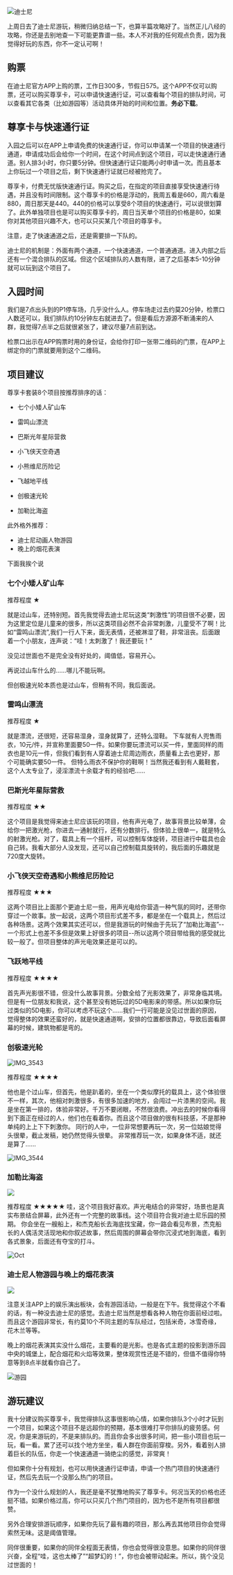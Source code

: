 ![迪士尼](http://owyx09dkb.bkt.clouddn.com/disneycastle.jpeg)

上周日去了迪士尼游玩，稍微归纳总结一下，也算半篇攻略好了。当然正儿八经的攻略，你还是去别地查一下可能更靠谱一些。本人不对我的任何观点负责，因为我觉得好玩的东西，你不一定认可啊！

## 购票

在迪士尼官方APP上购的票，工作日300多，节假日575。这个APP不仅可以购票，还可以购买尊享卡，可以申请快速通行证，可以查看每个项目的排队时间，可以查看其它各类（比如游园等）活动具体开始的时间和位置。**务必下载**。

## 尊享卡与快速通行证

入园之后可以在APP上申请免费的快速通行证，你可以申请某一个项目的快速通行通道，申请成功后会给你一个时间，在这个时间点到这个项目，可以走快速通行通道。别人排3小时，你只要5分钟。但快速通行证只能两小时申请一次。而且基本上你玩过一个项目之后，剩下快速通行证就已经被抢完了。

尊享卡，付费无忧版快速通行证。购买之后，在指定的项目直接享受快速通行待遇，并且没有时间限制。这个尊享卡的价格是浮动的，我周五看是660，周六看是880，周日那天是440。440的价格可以享受8个项目的快速通行，可以说很划算了。此外单独项目也是可以购买尊享卡的，周日当天单个项目的价格是80，如果你对其他项目兴趣不大，也可以只买某几个项目的尊享卡。

注意，走了快速通道之后，还是需要排一下队的。

迪士尼的机制是：外面有两个通道，一个快速通道，一个普通通道。进入内部之后还有一个混合排队的区域。但这个区域排队的人数有限，进了之后基本5-10分钟就可以玩到这个项目了。

## 入园时间

我们是7点出头到的P1停车场，几乎没什么人。停车场走过去约莫20分钟，检票口人数还可以，我们排队约10分钟左右就进去了。但是看后方源源不断涌来的人群，我觉得7点半之后就很紧张了，建议尽量7点前到达。

检票口出示在APP购票时用的身份证，会给你打印一张带二维码的门票，在APP上绑定你的门票就要用到这个二维码。


## 项目建议

尊享卡套装8个项目按推荐排序的话：

* 七个小矮人矿山车
* 雷鸣山漂流

* 巴斯光年星际营救
* 小飞侠天空奇遇
* 小熊维尼历险记

* 飞越地平线
* 创极速光轮
* 加勒比海盗

此外格外推荐：

* 迪士尼动画人物游园
* 晚上的烟花表演

下面我挨个说





### 七个小矮人矿山车

推荐程度 ★

就是过山车，还特别短。首先我觉得去迪士尼玩这类“刺激性”的项目很不必要，因为这里定位是儿童来的很多，所以这类项目必然不会非常刺激，儿童受不了啊！比如“雷鸣山漂流”,我们一行人下来，面无表情，还被淋湿了鞋，非常沮丧。后面跟着一个小朋友，连声说：“哇！太刺激了！我还要玩！”

没见过世面也不是完全没有好处的，阈值低，容易开心。

再说过山车什么的……哪儿不能玩啊。

但创极速光轮本质也是过山车，但稍有不同，我后面说。

### 雷鸣山漂流

推荐程度 ★

就是漂流，还很短，还容易湿身，湿身就算了，还特么湿鞋。
下车就有人兜售雨衣，10元/件，并宣称里面要50一件。如果你要玩漂流可以买一件，里面同样的雨衣也是10元一件，但我们看到有人穿着迪士尼周边雨衣，质量看上去也更好，那个可能确实要50一件。
但特么雨衣不保护你的鞋啊！当然我还看到有人戴鞋套，这个人太专业了，浸淫漂流十余载才有的经验吧……

### 巴斯光年星际营救

推荐程度 ★★

这个项目是我觉得来迪士尼应该玩的项目，他有声光电了，故事背景比较单薄，会给你一把激光枪，你进去一通射就行，还有分数排行。但体验上很单一，就是特么的射激光枪。对了，载具上有一个摇杆，可以控制车体旋转，项目进行中载具也会自己转。我看大部分人没发现，还可以自己控制载具旋转的，我后面的乐趣就是720度大旋转。

### 小飞侠天空奇遇和小熊维尼历险记

推荐程度 ★★★

这两个项目比上面那个更迪士尼一些，用声光电给你营造一种气氛的同时，还带你穿过一个故事。放一起说，这两个项目形式差不多，都是坐在一个载具上，然后过各种场景。这两个效果其实还可以，但是我游玩的时候由于先玩了“加勒比海盗”--一个形式上也差不多但是效果上好很多的项目--所以这两个项目带给我的感受就比较一般了。但项目整体的声光电效果还是可以的。


### 飞跃地平线

推荐程度 ★★★★

首先声光影很不错，但没什么故事背景。分数全给了光影效果了，非常身临其境。但是有一位朋友和我说，这个甚至没有她玩过的5D电影来的带感。所以如果你玩过类似的5D电影，你可以考虑不玩这个……我们一行可能是没见过世面的原因，觉得整体的效果还蛮好的，就是快速通道啊，安排的位置都很靠边，导致后面看屏幕的时候，建筑物都是弯的。

### 创极速光轮

![IMG_3543](http://static.insomnia-er.com/IMG_3543.jpg)


推荐程度 ★★★★

他也是个过山车，但首先，他是趴着的，坐在一个类似摩托的载具上，这个体验很不一样，其次，他相对刺激很多，有很多加速的地方，会闯过一片漆黑的空间。我是坐在第一排的，体验非常好。千万不要闭眼，不然很浪费。冲出去的时候你看得到下面正在经过的人，他们也在看着你。而且这个项目做的很有科技感，不是那种单纯的上上下下刺激你。 
同行的人中，一位非常想要再玩一次，另一位姑娘觉得头很晕，截止发稿，她仍然觉得头很晕。
非常推荐玩一次，如果身体不适，就还是算了……

![IMG_3544](http://static.insomnia-er.com/IMG_3544.jpg)


### 加勒比海盗

![](http://static.insomnia-er.com/15299983804852.jpg)


推荐程度 ★★★★★
哇，这个项目我好喜欢。声光电结合的非常好，场景也是真实布景结合屏幕，此外还有一个完整的故事线。这个项目符合我对迪士尼乐园的预期。
你会坐在一艘船上，和杰克船长去海底找宝藏，你一路会看见布景，杰克船长的人偶活灵活现地和你叙述故事，然后周围的屏幕会带你沉浸式地到海底，看到各式景象，后面还有夺宝的打斗。

![Oct](http://static.insomnia-er.com/Oct.gif)



### 迪士尼人物游园与晚上的烟花表演

![](http://static.insomnia-er.com/15299994154733.jpg)


注意关注APP上的娱乐演出板块，会有游园活动，一般是在下午。我觉得这个不看的话，有一种没去迪士尼的感觉。去迪士尼当然是想看各种人物在你面前经过啦。而且这个游园非常长，有约莫10个不同主题的车队经过，包括米奇，冰雪奇缘，花木兰等等。

晚上的烟花表演其实没什么烟花，主要看的是光影。也是各式主题的投影到游乐园中央的城堡上，配合烟花和火焰等效果，整体观赏性还是不错的，但值不值得你特意等到8点半就看你自己了。

![游园](http://static.insomnia-er.com/disney.gif)

## 游玩建议

我十分建议购买尊享卡，我觉得排队这事很影响心情，如果你排队3个小时才玩到一个项目，如果这个项目不是远超你的预期，基本很难打平你排队的疲劳感。何况，你是来游玩的，不是来排队的。而且你会多出很多时间，把一些小项目也玩一玩，看一看。累了还可以找个地方坐坐，看人群在你面前穿梭。另外，看着别人排着巨长的队伍，你走一个快速通道一骑绝尘的感觉，非常爽！

但如果你十分有规划，也可以用快速通行证申请，申请一个热门项目的快速通行证，然后先去玩一个没那么热门的项目。

作为一个没什么规划的人，我还是毫不犹豫地购买了尊享卡。何况当天的价格也还挺不错。如果价格过高，你可以只买几个热门项目的，因为也不是所有项目都很赞。

另外合理安排游玩顺序，如果你先玩了最有趣的项目，那么再去其他项目你会觉得索然无味。这是阈值管理。

同伴很重要，如果你的同伴全程面无表情，你也会觉得很没意思。如果你的同伴很兴奋，全程“哇，这也太棒了”“超梦幻的！”，你也会被带动起来。所以，挑个没见过世面的！




